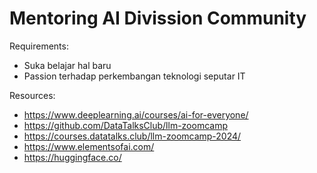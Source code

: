# Mentoring AI Divission Community

Requirements:
- Suka belajar hal baru
- Passion terhadap perkembangan teknologi seputar IT

Resources:
- https://www.deeplearning.ai/courses/ai-for-everyone/
- https://github.com/DataTalksClub/llm-zoomcamp
- https://courses.datatalks.club/llm-zoomcamp-2024/
- https://www.elementsofai.com/
- https://huggingface.co/
